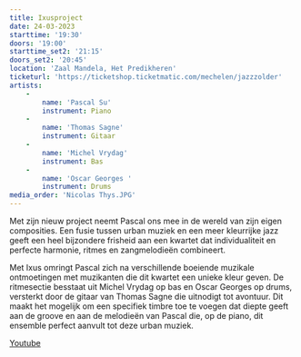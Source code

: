 ```yaml
---
title: Ixusproject
date: 24-03-2023
starttime: '19:30'
doors: '19:00'
starttime_set2: '21:15'
doors_set2: '20:45'
location: 'Zaal Mandela, Het Predikheren'
ticketurl: 'https://ticketshop.ticketmatic.com/mechelen/jazzzolder'
artists:
    -
        name: 'Pascal Su'
        instrument: Piano
    -
        name: 'Thomas Sagne'
        instrument: Gitaar
    -
        name: 'Michel Vrydag'
        instrument: Bas
    -
        name: 'Oscar Georges '
        instrument: Drums
media_order: 'Nicolas Thys.JPG'
---
```


Met zijn nieuw project neemt Pascal ons mee in de wereld van zijn eigen composities. Een fusie tussen urban muziek en een meer kleurrijke jazz geeft een heel bijzondere frisheid aan een kwartet dat individualiteit en perfecte harmonie, ritmes en zangmelodieën combineert.

Met Ixus omringt Pascal zich na verschillende boeiende muzikale ontmoetingen met muzikanten die dit kwartet een unieke kleur geven. De ritmesectie besstaat uit Michel Vrydag op bas en Oscar Georges op drums, versterkt door de gitaar van Thomas Sagne die uitnodigt tot avontuur. Dit maakt het mogelijk om een specifiek timbre toe te voegen dat diepte geeft aan de groove en aan de melodieën van Pascal die, op de piano, dit ensemble perfect aanvult tot deze urban muziek. 

[Youtube](https://www.youtube.com/watch?v=3lPwozY-rC8)